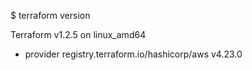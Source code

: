 
$ terraform version

Terraform v1.2.5
on linux_amd64
+ provider registry.terraform.io/hashicorp/aws v4.23.0

